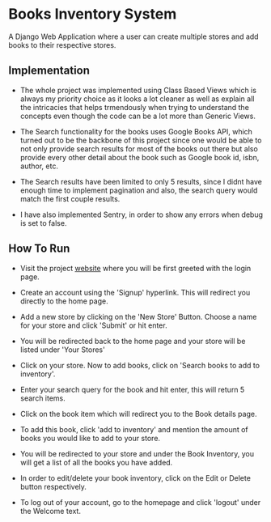 # Books Inventory System

A Django Web Application where a user can create multiple stores and add books to their respective stores.

## Implementation

- The whole project was implemented using Class Based Views which is always my priority choice as it looks a lot cleaner
as well as explain all the intricacies that helps trmendously when trying to understand the concepts even though the code
can be a lot more than Generic Views.

- The Search functionality for the books uses Google Books API, which turned out to be the backbone of this project since 
one would be able to not only provide search results for most of the books out there but also provide every other detail
about the book such as Google book id, isbn, author, etc.

- The Search results have been limited to only 5 results, since I didnt have enough time to implement pagination and also,
the search query would match the first couple results.

- I have also implemented Sentry, in order to show any errors when debug is set to false.

## How To Run 

- Visit the project [website](https://gloifyinventoryproj.herokuapp.com/) where you will be first greeted with the login page.

- Create an account using the 'Signup' hyperlink. This will redirect you directly to the home page.

- Add a new store by clicking on the 'New Store' Button. Choose a name for your store and click 'Submit' or hit enter.

- You will be redirected back to the home page and your store will be listed under 'Your Stores'

- Click on your store. Now to add books, click on 'Search books to add to inventory'.

- Enter your search query for the book and hit enter, this will return 5 search items.

- Click on the book item which will redirect you to the Book details page.

- To add this book, click 'add to inventory' and mention the amount of books you would like to add to your store.

- You will be redirected to your store and under the Book Inventory, you will get a list of all the books you have added.

- In order to edit/delete your book inventory, click on the Edit or Delete button respectively.

- To log out of your account, go to the homepage and click 'logout' under the Welcome text.
